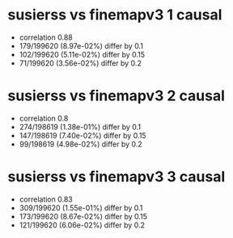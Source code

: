 # susierss vs finemapv3  1 causal

- correlation 0.88
- 179/199620 (8.97e-02%) differ by 0.1
- 102/199620 (5.11e-02%) differ by 0.15
- 71/199620 (3.56e-02%) differ by 0.2


# susierss vs finemapv3  2 causal

- correlation 0.8
- 274/198619 (1.38e-01%) differ by 0.1
- 147/198619 (7.40e-02%) differ by 0.15
- 99/198619 (4.98e-02%) differ by 0.2


# susierss vs finemapv3  3 causal

- correlation 0.83
- 309/199620 (1.55e-01%) differ by 0.1
- 173/199620 (8.67e-02%) differ by 0.15
- 121/199620 (6.06e-02%) differ by 0.2



